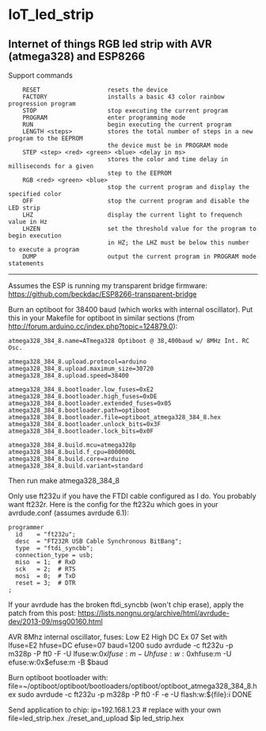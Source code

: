 # IoT_led_strip
Internet of things RGB led strip with AVR (atmega328) and ESP8266
---

Support commands
```
	RESET					resets the device
	FACTORY					installs a basic 43 color rainbow progression program
	STOP					stop executing the current program
	PROGRAM					enter programming mode
	RUN						begin executing the current program
	LENGTH <steps>			stores the total number of steps in a new program to the EEPROM
							the device must be in PROGRAM mode
	STEP <step> <red> <green> <blue> <delay in ms>
							stores the color and time delay in milliseconds for a given
							step to the EEPROM
	RGB	<red> <green> <blue>
							stop the current program and display the specified color
	OFF						stop the current program and disable the LED strip
	LHZ						display the current light to frequench value in Hz
	LHZEN					set the threshold value for the program to begin execution
							in HZ; the LHZ must be below this number to execute a program
	DUMP					output the current program in PROGRAM mode statements
```

---

Assumes the ESP is running my transparent bridge firmware: https://github.com/beckdac/ESP8266-transparent-bridge

Burn an optiboot for 38400 baud (which works with internal oscillator).  Put this in your Makefile for optiboot in similar sections (from http://forum.arduino.cc/index.php?topic=124879.0):
```
atmega328_384_8.name=ATmega328 Optiboot @ 38,400baud w/ 8MHz Int. RC Osc.

atmega328_384_8.upload.protocol=arduino
atmega328_384_8.upload.maximum_size=30720
atmega328_384_8.upload.speed=38400

atmega328_384_8.bootloader.low_fuses=0xE2
atmega328_384_8.bootloader.high_fuses=0xDE
atmega328_384_8.bootloader.extended_fuses=0x05
atmega328_384_8.bootloader.path=optiboot
atmega328_384_8.bootloader.file=optiboot_atmega328_384_8.hex
atmega328_384_8.bootloader.unlock_bits=0x3F
atmega328_384_8.bootloader.lock_bits=0x0F

atmega328_384_8.build.mcu=atmega328p
atmega328_384_8.build.f_cpu=8000000L
atmega328_384_8.build.core=arduino
atmega328_384_8.build.variant=standard
```

Then run
   make atmega328_384_8

Only use ft232u if you have the FTDI cable configured as I do.  You probably want ft232r.  Here is the config for the ft232u which goes in your avrdude.conf (assumes avrdude 6.1):

```
programmer
  id    = "ft232u";
  desc  = "FT232R USB Cable Synchronous BitBang";
  type  = "ftdi_syncbb";
  connection_type = usb;
  miso  = 1;  # RxD
  sck   = 2;  # RTS
  mosi  = 0;  # TxD
  reset = 3;  # DTR
;
```

If your avrdude has the broken ftdi_syncbb (won't chip erase), apply the patch from this post:
https://lists.nongnu.org/archive/html/avrdude-dev/2013-09/msg00160.html

AVR 8Mhz internal oscillator, fuses: Low E2 High DC Ex 07
Set with
   lfuse=E2
   hfuse=DC
   efuse=07
   baud=1200
   sudo avrdude -c ft232u -p m328p -P ft0 -F -U lfuse:w:0x$lfuse:m -U hfuse:w:0x$hfuse:m -U efuse:w:0x$efuse:m -B $baud

Burn optiboot bootloader with:
   file=~/optiboot/optiboot/bootloaders/optiboot/optiboot_atmega328_384_8.hex
   sudo avrdude -c ft232u -p m328p -P ft0 -F -e -U flash:w:${file}:i DONE

Send application to chip:
   ip=192.168.1.23 # replace with your own
   file=led_strip.hex
   ./reset_and_upload $ip led_strip.hex 
